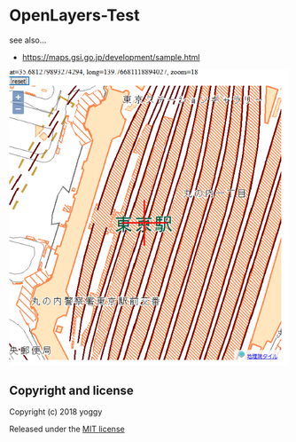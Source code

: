 OpenLayers-Test
====
see also...

  - https://maps.gsi.go.jp/development/sample.html

![img01.png](img01.png)

Copyright and license
----
Copyright (c) 2018 yoggy

Released under the [MIT license](LICENSE.txt)
